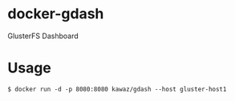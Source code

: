 # docker-gdash
GlusterFS Dashboard

# Usage

```bash:
$ docker run -d -p 8080:8080 kawaz/gdash --host gluster-host1
```
